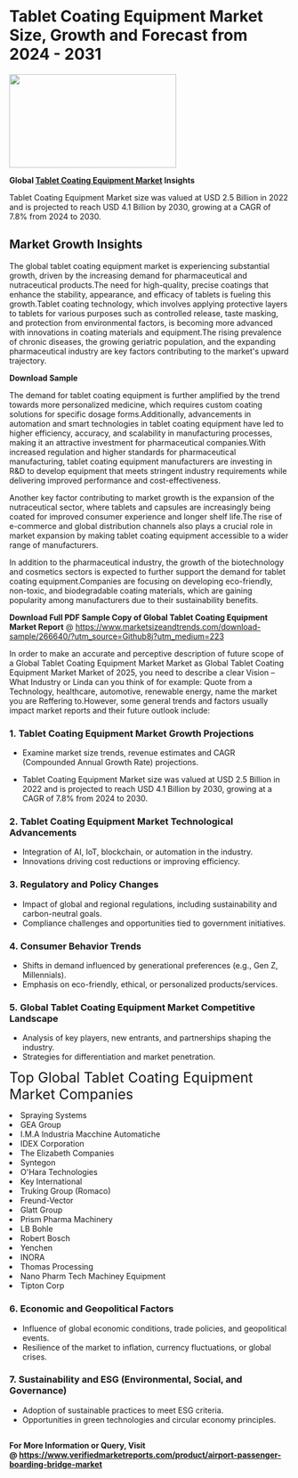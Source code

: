 <H1>Tablet Coating Equipment Market Size, Growth and Forecast from 2024 - 2031</H1><img class="aligncenter size-medium wp-image-584254" src="https://thirdeyenews.in/wp-content/uploads/2024/09/Global-Market-Research-300x168.jpeg" alt="" width="300" height="168" /><p><strong>Global&nbsp;<a href="https://www.marketsizeandtrends.com/download-sample/266640/?utm_source=Github8j?utm_medium=223">Tablet Coating Equipment Market</a> Insights</strong></p><p>Tablet Coating Equipment Market size was valued at USD 2.5 Billion in 2022 and is projected to reach USD 4.1 Billion by 2030, growing at a CAGR of 7.8% from 2024 to 2030.</p><p><h2>Market Growth Insights</h2> <p>The global tablet coating equipment market is experiencing substantial growth, driven by the increasing demand for pharmaceutical and nutraceutical products.The need for high-quality, precise coatings that enhance the stability, appearance, and efficacy of tablets is fueling this growth.Tablet coating technology, which involves applying protective layers to tablets for various purposes such as controlled release, taste masking, and protection from environmental factors, is becoming more advanced with innovations in coating materials and equipment.The rising prevalence of chronic diseases, the growing geriatric population, and the expanding pharmaceutical industry are key factors contributing to the market's upward trajectory.</p> <p><strong>Download Sample</strong></p> <p>The demand for tablet coating equipment is further amplified by the trend towards more personalized medicine, which requires custom coating solutions for specific dosage forms.Additionally, advancements in automation and smart technologies in tablet coating equipment have led to higher efficiency, accuracy, and scalability in manufacturing processes, making it an attractive investment for pharmaceutical companies.With increased regulation and higher standards for pharmaceutical manufacturing, tablet coating equipment manufacturers are investing in R&D to develop equipment that meets stringent industry requirements while delivering improved performance and cost-effectiveness.</p> <p>Another key factor contributing to market growth is the expansion of the nutraceutical sector, where tablets and capsules are increasingly being coated for improved consumer experience and longer shelf life.The rise of e-commerce and global distribution channels also plays a crucial role in market expansion by making tablet coating equipment accessible to a wider range of manufacturers.</p> <p>In addition to the pharmaceutical industry, the growth of the biotechnology and cosmetics sectors is expected to further support the demand for tablet coating equipment.Companies are focusing on developing eco-friendly, non-toxic, and biodegradable coating materials, which are gaining popularity among manufacturers due to their sustainability benefits.</p> <p><span class=""><strong>Download Full PDF Sample Copy of Global Tablet Coating Equipment Market Report</strong> @ <a href="https://www.marketsizeandtrends.com/download-sample/266640/?utm_source=Github8j?utm_medium=223" target="_blank">https://www.marketsizeandtrends.com/download-sample/266640/?utm_source=Github8j?utm_medium=223</a></span></p><p>In order to make an accurate and perceptive description of future scope of a Global&nbsp;Tablet Coating Equipment Market Market as Global&nbsp;Tablet Coating Equipment Market Market of 2025, you need to describe a clear Vision &ndash; What Industry or Linda can you think of for example: Quote from a Technology, healthcare, automotive, renewable energy, name the market you are Reffering to.However, some general trends and factors usually impact market reports and their future outlook include:</p><h3>1.&nbsp;<strong>Tablet Coating Equipment Market Growth Projections</strong></h3><ul><li>Examine market size trends, revenue estimates and CAGR (Compounded Annual Growth Rate) projections.</li><li><p>Tablet Coating Equipment Market size was valued at USD 2.5 Billion in 2022 and is projected to reach USD 4.1 Billion by 2030, growing at a CAGR of 7.8% from 2024 to 2030.</p></li></ul><h3>2.&nbsp;<strong>Tablet Coating Equipment Market Technological Advancements</strong></h3><ul><li>Integration of AI, IoT, blockchain, or automation in the industry.</li><li>Innovations driving cost reductions or improving efficiency.</li></ul><h3>3.&nbsp;<strong>Regulatory and Policy Changes</strong></h3><ul><li>Impact of global and regional regulations, including sustainability and carbon-neutral goals.</li><li>Compliance challenges and opportunities tied to government initiatives.</li></ul><h3>4.&nbsp;<strong>Consumer Behavior Trends</strong></h3><ul><li>Shifts in demand influenced by generational preferences (e.g., Gen Z, Millennials).</li><li>Emphasis on eco-friendly, ethical, or personalized products/services.</li></ul><h3>5.&nbsp;<strong>Global Tablet Coating Equipment Market Competitive Landscape</strong></h3><ul><li>Analysis of key players, new entrants, and partnerships shaping the industry.</li><li>Strategies for differentiation and market penetration.</li></ul><p data-pm-slice="1 1 []"><span style="color: inherit; font-family: inherit; font-size: 25px;">Top Global Tablet Coating Equipment Market Companies</span></p><div class="" data-test-id=""><p><li>Spraying Systems</li><li> GEA Group</li><li> I.M.A Industria Macchine Automatiche</li><li> IDEX Corporation</li><li> The Elizabeth Companies</li><li> Syntegon</li><li> O'Hara Technologies</li><li> Key International</li><li> Truking Group (Romaco)</li><li> Freund-Vector</li><li> Glatt Group</li><li> Prism Pharma Machinery</li><li> LB Bohle</li><li> Robert Bosch</li><li> Yenchen</li><li> INORA</li><li> Thomas Processing</li><li> Nano Pharm Tech Machiney Equipment</li><li> Tipton Corp</li></p></div><h3>6.&nbsp;<strong>Economic and Geopolitical Factors</strong></h3><ul><li>Influence of global economic conditions, trade policies, and geopolitical events.</li><li>Resilience of the market to inflation, currency fluctuations, or global crises.</li></ul><h3>7.&nbsp;<strong>Sustainability and ESG (Environmental, Social, and Governance)</strong></h3><ul><li>Adoption of sustainable practices to meet ESG criteria.</li><li>Opportunities in green technologies and circular economy principles.</li></ul><h2><strong style="font-size: 14px;">For More Information or Query, Visit @&nbsp;</strong><a style="background-color: #ffffff; font-size: 14px;" href="https://www.marketsizeandtrends.com/report/tablet-coating-equipment-market/" target="_blank">https://www.verifiedmarketreports.com/product/airport-passenger-boarding-bridge-market</a></h2>